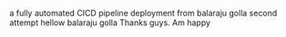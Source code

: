 a fully automated CICD pipeline deployment from balaraju golla
second attempt hellow balaraju golla
Thanks guys. Am happy